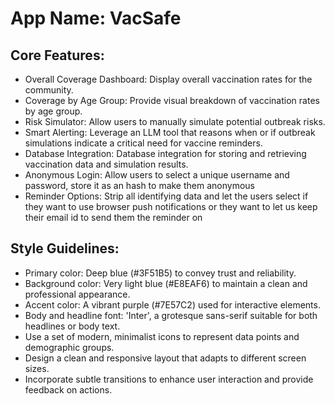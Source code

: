 # **App Name**: VacSafe

## Core Features:

- Overall Coverage Dashboard: Display overall vaccination rates for the community.
- Coverage by Age Group: Provide visual breakdown of vaccination rates by age group.
- Risk Simulator: Allow users to manually simulate potential outbreak risks.
- Smart Alerting: Leverage an LLM tool that reasons when or if outbreak simulations indicate a critical need for vaccine reminders.
- Database Integration: Database integration for storing and retrieving vaccination data and simulation results.
- Anonymous Login: Allow users to select a unique username and password, store it as an hash to make them anonymous
- Reminder Options: Strip all identifying data and let the users select if they want to use browser push notifications or they want to let us keep their email id to send them the reminder on

## Style Guidelines:

- Primary color: Deep blue (#3F51B5) to convey trust and reliability.
- Background color: Very light blue (#E8EAF6) to maintain a clean and professional appearance.
- Accent color: A vibrant purple (#7E57C2) used for interactive elements.
- Body and headline font: 'Inter', a grotesque sans-serif suitable for both headlines or body text.
- Use a set of modern, minimalist icons to represent data points and demographic groups.
- Design a clean and responsive layout that adapts to different screen sizes.
- Incorporate subtle transitions to enhance user interaction and provide feedback on actions.